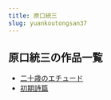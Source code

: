 ```yaml
---
title: 原口統三
slug: yuankoutongsan37
---
```


## 原口統三の作品一覧

- [二十歳のエチュード](ershisuinoechiy-482)
- [初期詩篇](chuqishipian-31d)
